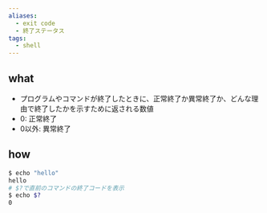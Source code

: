 ```yaml
---
aliases:
  - exit code
  - 終了ステータス
tags:
  - shell
---
```

## what
- プログラムやコマンドが終了したときに、正常終了か異常終了か、どんな理由で終了したかを示すために返される数値
- 0: 正常終了
- 0以外: 異常終了
## how
```sh
$ echo "hello"
hello
# $?で直前のコマンドの終了コードを表示
$ echo $? 
0
```